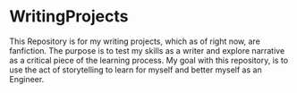 # WritingProjects

This Repository is for my writing projects, which as of right now, are fanfiction. The purpose is to test my skills as a writer and explore narrative as a critical piece of the learning process. My goal with this repository, is to use the act of storytelling to learn for myself and better myself as an Engineer.